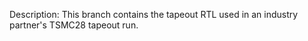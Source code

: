 Description:
This branch contains the tapeout RTL used in an industry partner's TSMC28 tapeout run.
